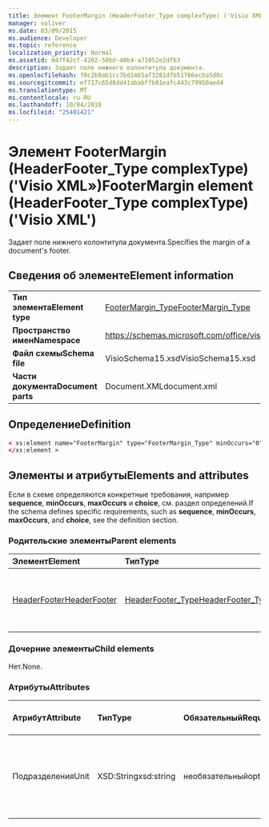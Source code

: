```yaml
---
title: Элемент FooterMargin (HeaderFooter_Type complexType) ('Visio XML»)
manager: soliver
ms.date: 03/09/2015
ms.audience: Developer
ms.topic: reference
localization_priority: Normal
ms.assetid: 047f42cf-4202-50bd-40b4-a71052e2dfb3
description: Задает поле нижнего колонтитула документа.
ms.openlocfilehash: f0c2b8ab1cc7bd1465af3281dfb51766ecba5d8c
ms.sourcegitcommit: ef717c65d8dd41ababffb01eafc443c79950aed4
ms.translationtype: MT
ms.contentlocale: ru-RU
ms.lasthandoff: 10/04/2018
ms.locfileid: "25401421"
---
```

# <a name="footermargin-element-headerfootertype-complextype-visio-xml"></a><span data-ttu-id="39888-103">Элемент FooterMargin (HeaderFooter_Type complexType) ('Visio XML»)</span><span class="sxs-lookup"><span data-stu-id="39888-103">FooterMargin element (HeaderFooter_Type complexType) ('Visio XML')</span></span>

<span data-ttu-id="39888-104">Задает поле нижнего колонтитула документа.</span><span class="sxs-lookup"><span data-stu-id="39888-104">Specifies the margin of a document's footer.</span></span>
  
## <a name="element-information"></a><span data-ttu-id="39888-105">Сведения об элементе</span><span class="sxs-lookup"><span data-stu-id="39888-105">Element information</span></span>

|||
|:-----|:-----|
|<span data-ttu-id="39888-106">**Тип элемента**</span><span class="sxs-lookup"><span data-stu-id="39888-106">**Element type**</span></span> <br/> |[<span data-ttu-id="39888-107">FooterMargin_Type</span><span class="sxs-lookup"><span data-stu-id="39888-107">FooterMargin_Type</span></span>](footermargin_type-complextypevisio-xml.md) <br/> |
|<span data-ttu-id="39888-108">**Пространство имен**</span><span class="sxs-lookup"><span data-stu-id="39888-108">**Namespace**</span></span> <br/> |https://schemas.microsoft.com/office/visio/2012/main  <br/> |
|<span data-ttu-id="39888-109">**Файл схемы**</span><span class="sxs-lookup"><span data-stu-id="39888-109">**Schema file**</span></span> <br/> |<span data-ttu-id="39888-110">VisioSchema15.xsd</span><span class="sxs-lookup"><span data-stu-id="39888-110">VisioSchema15.xsd</span></span>  <br/> |
|<span data-ttu-id="39888-111">**Части документа**</span><span class="sxs-lookup"><span data-stu-id="39888-111">**Document parts**</span></span> <br/> |<span data-ttu-id="39888-112">Document.XML</span><span class="sxs-lookup"><span data-stu-id="39888-112">document.xml</span></span>  <br/> |
   
## <a name="definition"></a><span data-ttu-id="39888-113">Определение</span><span class="sxs-lookup"><span data-stu-id="39888-113">Definition</span></span>

```XML
< xs:element name="FooterMargin" type="FooterMargin_Type" minOccurs="0" maxOccurs="1" >
</xs:element >
```

## <a name="elements-and-attributes"></a><span data-ttu-id="39888-114">Элементы и атрибуты</span><span class="sxs-lookup"><span data-stu-id="39888-114">Elements and attributes</span></span>

<span data-ttu-id="39888-115">Если в схеме определяются конкретные требования, например **sequence**, **minOccurs**, **maxOccurs** и **choice**, см. раздел определений.</span><span class="sxs-lookup"><span data-stu-id="39888-115">If the schema defines specific requirements, such as **sequence**, **minOccurs**, **maxOccurs**, and **choice**, see the definition section.</span></span> 
  
### <a name="parent-elements"></a><span data-ttu-id="39888-116">Родительские элементы</span><span class="sxs-lookup"><span data-stu-id="39888-116">Parent elements</span></span>

|<span data-ttu-id="39888-117">**Элемент**</span><span class="sxs-lookup"><span data-stu-id="39888-117">**Element**</span></span>|<span data-ttu-id="39888-118">**Тип**</span><span class="sxs-lookup"><span data-stu-id="39888-118">**Type**</span></span>|<span data-ttu-id="39888-119">**Описание**</span><span class="sxs-lookup"><span data-stu-id="39888-119">**Description**</span></span>|
|:-----|:-----|:-----|
|[<span data-ttu-id="39888-120">HeaderFooter</span><span class="sxs-lookup"><span data-stu-id="39888-120">HeaderFooter</span></span>](headerfooter-element-visiodocument_type-complextypevisio-xml.md) <br/> |[<span data-ttu-id="39888-121">HeaderFooter_Type</span><span class="sxs-lookup"><span data-stu-id="39888-121">HeaderFooter_Type</span></span>](headerfooter_type-complextypevisio-xml.md) <br/> |<span data-ttu-id="39888-122">Содержит элементы для колонтитулов документа.</span><span class="sxs-lookup"><span data-stu-id="39888-122">Contains elements for a document's header and footer.</span></span>  <br/> |
   
### <a name="child-elements"></a><span data-ttu-id="39888-123">Дочерние элементы</span><span class="sxs-lookup"><span data-stu-id="39888-123">Child elements</span></span>

<span data-ttu-id="39888-124">Нет.</span><span class="sxs-lookup"><span data-stu-id="39888-124">None.</span></span>
  
### <a name="attributes"></a><span data-ttu-id="39888-125">Атрибуты</span><span class="sxs-lookup"><span data-stu-id="39888-125">Attributes</span></span>

|<span data-ttu-id="39888-126">**Атрибут**</span><span class="sxs-lookup"><span data-stu-id="39888-126">**Attribute**</span></span>|<span data-ttu-id="39888-127">**Тип**</span><span class="sxs-lookup"><span data-stu-id="39888-127">**Type**</span></span>|<span data-ttu-id="39888-128">**Обязательный**</span><span class="sxs-lookup"><span data-stu-id="39888-128">**Required**</span></span>|<span data-ttu-id="39888-129">**Описание**</span><span class="sxs-lookup"><span data-stu-id="39888-129">**Description**</span></span>|<span data-ttu-id="39888-130">**Возможные значения**</span><span class="sxs-lookup"><span data-stu-id="39888-130">**Possible values**</span></span>|
|:-----|:-----|:-----|:-----|:-----|
|<span data-ttu-id="39888-131">Подразделения</span><span class="sxs-lookup"><span data-stu-id="39888-131">Unit</span></span>  <br/> |<span data-ttu-id="39888-132">XSD:String</span><span class="sxs-lookup"><span data-stu-id="39888-132">xsd:string</span></span>  <br/> |<span data-ttu-id="39888-133">необязательный</span><span class="sxs-lookup"><span data-stu-id="39888-133">optional</span></span>  <br/> |<span data-ttu-id="39888-134">Представляет единицы измерения.</span><span class="sxs-lookup"><span data-stu-id="39888-134">Represents a unit of measure.</span></span> <span data-ttu-id="39888-135">Значение по умолчанию — оператора IN.</span><span class="sxs-lookup"><span data-stu-id="39888-135">The default is IN.</span></span>  <br/> |<span data-ttu-id="39888-136">Значения типа xsd:string.</span><span class="sxs-lookup"><span data-stu-id="39888-136">Values of the xsd:string type.</span></span>  <br/> |
   

